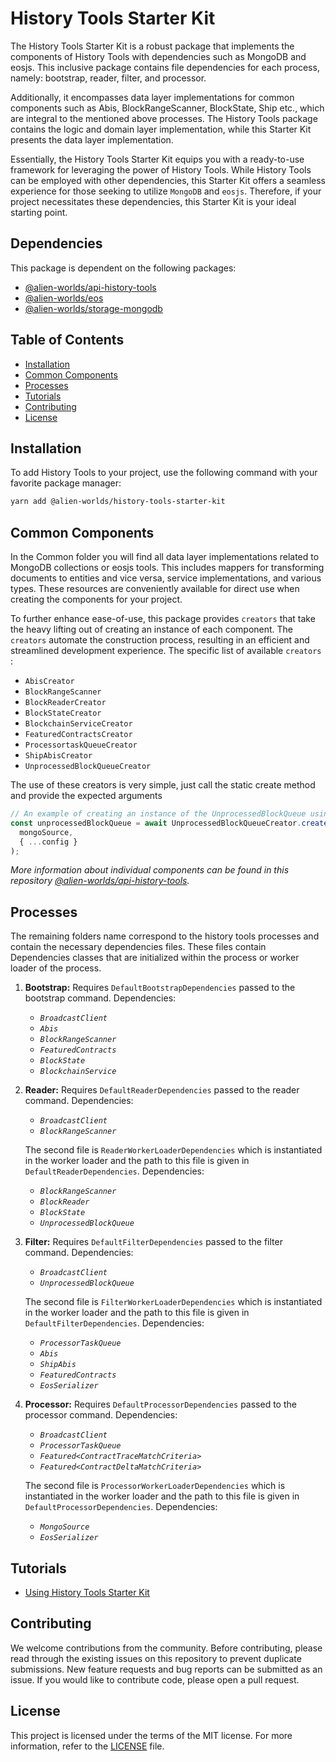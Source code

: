 # History Tools Starter Kit

The History Tools Starter Kit is a robust package that implements the components of History Tools with dependencies such as MongoDB and eosjs. This inclusive package contains file dependencies for each process, namely: bootstrap, reader, filter, and processor.

Additionally, it encompasses data layer implementations for common components such as Abis, BlockRangeScanner, BlockState, Ship etc., which are integral to the mentioned above
 processes. The History Tools package contains the logic and domain layer implementation, while this Starter Kit presents the data layer implementation.

Essentially, the History Tools Starter Kit equips you with a ready-to-use framework for leveraging the power of History Tools. While History Tools can be employed with other dependencies, this Starter Kit offers a seamless experience for those seeking to utilize `MongoDB` and `eosjs`. Therefore, if your project necessitates these dependencies, this Starter Kit is your ideal starting point.


## Dependencies

This package is dependent on the following packages:

- [@alien-worlds/api-history-tools](https://github.com/Alien-Worlds/api-history-tools)
- [@alien-worlds/eos](https://github.com/Alien-Worlds/eos)
- [@alien-worlds/storage-mongodb](https://github.com/Alien-Worlds/storage-mongodb)

## Table of Contents

- [Installation](#installation)
- [Common Components](#common-components)
- [Processes](#processes)
- [Tutorials](#tutorials)
- [Contributing](#contributing)
- [License](#license)

## Installation

To add History Tools to your project, use the following command with your favorite package manager:

```bash
yarn add @alien-worlds/history-tools-starter-kit
```

## Common Components

In the Common folder you will find all data layer implementations related to MongoDB collections or eosjs tools. This includes mappers for transforming documents to entities and vice versa, service implementations, and various types. These resources are conveniently available for direct use when creating the components for your project.

To further enhance ease-of-use, this package provides `creators` that take the heavy lifting out of creating an instance of each component. The `creators` automate the construction process, resulting in an efficient and streamlined development experience. The specific list of available `creators` :
- `AbisCreator`
- `BlockRangeScanner`
- `BlockReaderCreator`
- `BlockStateCreator`
- `BlockchainServiceCreator`
- `FeaturedContractsCreator`
- `ProcessortaskQueueCreator`
- `ShipAbisCreator`
- `UnprocessedBlockQueueCreator`


The use of these creators is very simple, just call the static create method and provide the expected arguments

```typescript
// An example of creating an instance of the UnprocessedBlockQueue using a dedicated creator
const unprocessedBlockQueue = await UnprocessedBlockQueueCreator.create(
  mongoSource,
  { ...config }
);
```

_More information about individual components can be found in this repository [@alien-worlds/api-history-tools](https://github.com/Alien-Worlds/api-history-tools)._

## Processes

The remaining folders name correspond to the history tools processes and contain the necessary dependencies files. These files contain Dependencies classes that are initialized within the process or worker loader of the process.

1. **Bootstrap:** Requires `DefaultBootstrapDependencies` passed to the bootstrap command. Dependencies:

   - _`BroadcastClient`_
   - _`Abis`_
   - _`BlockRangeScanner`_
   - _`FeaturedContracts`_
   - _`BlockState`_
   - _`BlockchainService`_

2. **Reader:** Requires `DefaultReaderDependencies` passed to the reader command. Dependencies:

   - _`BroadcastClient`_
   - _`BlockRangeScanner`_

   The second file is `ReaderWorkerLoaderDependencies` which is instantiated in the worker loader and the path to this file is given in `DefaultReaderDependencies`. Dependencies:

   - _`BlockRangeScanner`_
   - _`BlockReader`_
   - _`BlockState`_
   - _`UnprocessedBlockQueue`_

3. **Filter:** Requires `DefaultFilterDependencies` passed to the filter command. Dependencies:

   - _`BroadcastClient`_
   - _`UnprocessedBlockQueue`_

   The second file is `FilterWorkerLoaderDependencies` which is instantiated in the worker loader and the path to this file is given in `DefaultFilterDependencies`. Dependencies:

   - _`ProcessorTaskQueue`_
   - _`Abis`_
   - _`ShipAbis`_
   - _`FeaturedContracts`_
   - _`EosSerializer`_

4. **Processor:** Requires `DefaultProcessorDependencies` passed to the processor command. Dependencies:

   - _`BroadcastClient`_
   - _`ProcessorTaskQueue`_
   - _`Featured<ContractTraceMatchCriteria>`_
   - _`Featured<ContractDeltaMatchCriteria>`_

   The second file is `ProcessorWorkerLoaderDependencies` which is instantiated in the worker loader and the path to this file is given in `DefaultProcessorDependencies`. Dependencies:

   - _`MongoSource`_
   - _`EosSerializer`_


## Tutorials

- [Using History Tools Starter Kit](./tutorials/using-history-tools-starter-kit.md)

## Contributing

We welcome contributions from the community. Before contributing, please read through the existing issues on this repository to prevent duplicate submissions. New feature requests and bug reports can be submitted as an issue. If you would like to contribute code, please open a pull request.

## License

This project is licensed under the terms of the MIT license. For more information, refer to the [LICENSE](./LICENSE) file.
